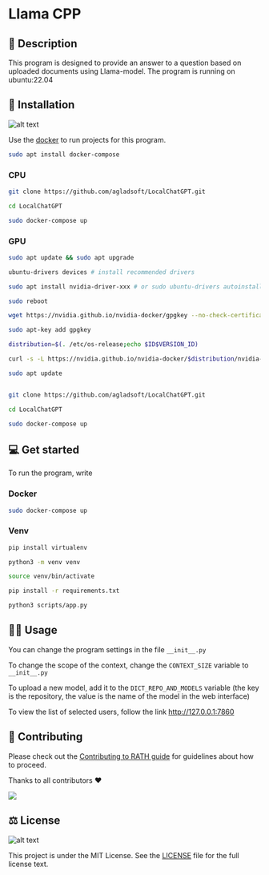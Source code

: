 # Llama CPP

## 📡 Description

This program is designed to provide an answer to a question based on uploaded documents using Llama-model. The program is running on ubuntu:22.04

## 📜 Installation

![alt text](https://logos-world.net/wp-content/uploads/2021/02/Docker-Symbol.png)

Use the [docker](https://www.digitalocean.com/community/tutorials/how-to-install-and-use-docker-compose-on-ubuntu-20-04) to run projects for this program.
```sh
sudo apt install docker-compose
```

### CPU

```sh
git clone https://github.com/agladsoft/LocalChatGPT.git

cd LocalChatGPT

sudo docker-compose up
```

### GPU

```sh
sudo apt update && sudo apt upgrade

ubuntu-drivers devices # install recommended drivers

sudo apt install nvidia-driver-xxx # or sudo ubuntu-drivers autoinstall

sudo reboot

wget https://nvidia.github.io/nvidia-docker/gpgkey --no-check-certificate

sudo apt-key add gpgkey

distribution=$(. /etc/os-release;echo $ID$VERSION_ID)

curl -s -L https://nvidia.github.io/nvidia-docker/$distribution/nvidia-docker.list | sudo tee /etc/apt/sources.list.d/nvidia-docker.lis

sudo apt update


git clone https://github.com/agladsoft/LocalChatGPT.git

cd LocalChatGPT

sudo docker-compose up
```

## 💻 Get started

To run the program, write

### Docker

```sh
sudo docker-compose up
```

### Venv

```sh
pip install virtualenv

python3 -m venv venv

source venv/bin/activate

pip install -r requirements.txt

python3 scripts/app.py
```

## 🙇‍♂️ Usage

You can change the program settings in the file `__init__.py ` 

To change the scope of the context, change the `CONTEXT_SIZE` variable to `__init__.py`

To upload a new model, add it to the `DICT_REPO_AND_MODELS` variable (the key is the repository, the value is the name of the model in the web interface)

To view the list of selected users, follow the link
http://127.0.0.1:7860

## 👋 Contributing

Please check out the [Contributing to RATH guide](https://docs.kanaries.net/community/contribution-guide)
for guidelines about how to proceed.

Thanks to all contributors :heart:

<a href="https://github.com/agladsoft/LocalChatGPT/graphs/contributors">
  <img src="https://contrib.rocks/image?repo=agladsoft/LocalChatGPT" />
</a>

## ⚖️ License
![alt text](https://seeklogo.com/images/M/MIT-logo-73A348B3DB-seeklogo.com.png)

This project is under the MIT License. See the [LICENSE](https://github.com/gogs/gogs/blob/main/LICENSE) file for the full license text.